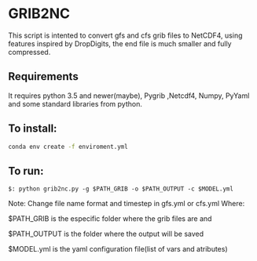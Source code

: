# GRIB2NC

This script is intented to convert gfs and cfs grib files to NetCDF4,
using features inspired by DropDigits, the end file is much smaller and 
fully compressed.

## Requirements

It requires python 3.5 and newer(maybe), Pygrib ,Netcdf4, Numpy, PyYaml and some standard libraries from python. 

## To install:
```sh
conda env create -f enviroment.yml
```


## To run:
`$: python grib2nc.py -g $PATH_GRIB -o $PATH_OUTPUT -c $MODEL.yml`

Note:
 Change file name format and timestep in gfs.yml or cfs.yml 
Where: 

 $PATH_GRIB is the especific folder where the grib files are and 
 
 $PATH_OUTPUT is the folder where the output will be saved
 
 $MODEL.yml is the yaml configuration file(list of vars and atributes)

